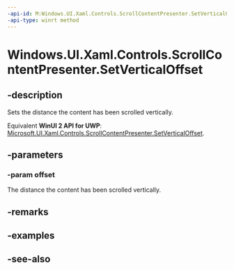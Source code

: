 ```yaml
---
-api-id: M:Windows.UI.Xaml.Controls.ScrollContentPresenter.SetVerticalOffset(System.Double)
-api-type: winrt method
---
```


<!-- Method syntax
public void SetVerticalOffset(System.Double offset)
-->

# Windows.UI.Xaml.Controls.ScrollContentPresenter.SetVerticalOffset

## -description
Sets the distance the content has been scrolled vertically.

Equivalent **WinUI 2 API for UWP**: [Microsoft.UI.Xaml.Controls.ScrollContentPresenter.SetVerticalOffset](/windows/winui/api/microsoft.ui.xaml.controls.scrollcontentpresenter.setverticaloffset).

## -parameters
### -param offset
The distance the content has been scrolled vertically.

## -remarks

## -examples

## -see-also
